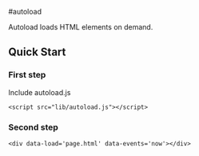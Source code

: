 #autoload

Autoload loads HTML elements on demand.

## Quick Start

### First step
Include autoload.js

```
<script src="lib/autoload.js"></script>
```

### Second step

```
<div data-load='page.html' data-events='now'></div>
```